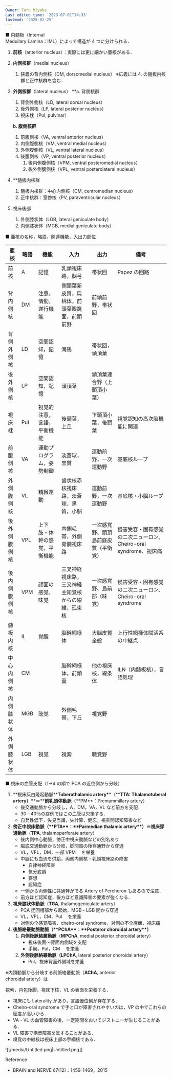 ```yaml
---
Owner: Toru Miyake
Last edited time: '2023-07-01T14:33'
lastmod: '2025-02-25'
---
```


■ 内髄板（Internal  
Medullary Lamina：IML）によって構造が 4 つに分けられる．

1. **前核**（anterior nucleus）：実際には更に細かい亜核がある．
2. **内側核群**（medial nucleus）

   1. 狭義の背内側核（DM, dorsomedial nucleus）
      ※広義には 4. の髄板内核群と正中核群を含む．

3. **外側核群**（lateral nucleus）
   \*\*a. 背側核群

   1. 背側外側核（LD, lateral dorsal nucleus）
   2. 後外側核（LP, lateral posterior nucleus）
   3. 視床枕（Pul, pulvinar）

   **b. 腹側核群**

   1. 前腹側核（VA, ventral anterior nucleus）
   2. 内側腹側核（VM, ventral medial nucleus）
   3. 外側腹側核（VL, ventral lateral nucleus）
   4. 後腹側核（VP, ventral posterior nucleus）
      1. 後内側腹側核（VPM, ventral posteromedial nucleus）
      2. 後外側腹側核（VPL, ventral posterolateral nucleus）

4. \*\*髄板内核群

   1. 髄板内核群：中心内側核（CM, centromedian nucleus）
   2. 正中核群：室傍核（PV, paraventricular nucleus）

5. 視床後部
   1. 外側膝状体（LGB, lateral geniculate body）
   2. 内側膝状体（MGB, medial geniculate body）

■ 亜核の名称，略語，関連機能，入出力部位

| 亜核         | 略語 | 機能                         | 入力                                               | 出力                                 | 備考                                                             |
| ------------ | ---- | ---------------------------- | -------------------------------------------------- | ------------------------------------ | ---------------------------------------------------------------- |
| 前核         | A    | 記憶                         | 乳頭視床路，脳弓                                   | 帯状回                               | Papez の回路                                                     |
| 背内側核     | DM   | 注意，情動，遂行機能         | 側頭葉新皮質，扁桃体，前頭葉眼窩面，前頭前野       | 前頭前野，帯状回                     |                                                                  |
| 背側外側核   | LD   | 空間認知，記憶               | 海馬                                               | 帯状回，頭頂葉                       |                                                                  |
| 後外側核     | LP   | 空間認知，記憶               | 頭頂葉                                             | 頭頂葉連合野（上頭頂小葉）           |                                                                  |
| 視床枕       | Pul  | 視覚的注意，言語，平衡機能   | 後頭葉，上丘                                       | 下頭頂小葉，後頭葉                   | 視覚認知の高次脳機能に関連                                       |
| 前腹側核     | VA   | 運動プログラム，姿勢制御     | 淡蒼球，黒質                                       | 運動前野，一次運動野                 | 基底核ループ                                                     |
| 外側腹側核   | VL   | 精緻運動                     | 歯状核赤核視床路，淡蒼球，黒質，小脳               | 運動前野，一次運動野                 | 基底核・小脳ループ                                               |
| 後外側腹側核 | VPL  | 上下肢・体幹の感覚，平衡機能 | 内側毛帯，外側脊髄視床路                           | 一次感覚野、頭頂島前庭皮質（平衡覚） | 侵害受容・固有感覚の二次ニューロン、Cheiro-oral syndrome、視床痛 |
| 後内側腹側核 | VPM  | 顔面の感覚，味覚             | 三叉神経視床路，三叉神経主知覚核からの線維，孤束核 | 一次感覚野、島前部（味覚）           | 侵害受容・固有感覚の二次ニューロン、Cheiro-oral syndrome         |
| 髄板内核     | IL   | 覚醒                         | 脳幹網様体                                         | 大脳皮質全般                         | 上行性網様体賦活系の中継点                                       |
| 中心内側核   | CM   |                              | 脳幹網様体，前頭葉                                 | 他の視床核，線条体                   | ILN（内髄板核），言語処理                                        |
| 内側膝状体   | MGB  | 聴覚                         | 外側毛帯，下丘                                     | 視覚野                               |                                                                  |
| 外側膝状体   | LGB  | 視覚                         | 視索                                               | 聴覚野                               |                                                                  |

■ 視床の血管支配（1→4 の順で PCA の近位側から分岐）

1. **視床灰白隆起動脈\*\***Tuberothalamic artery\***\*（\*\***TTA: Thalamotuberal artery）\***\*＝\*\***前乳頭体動脈**（**PM\*\*：Premammillary artery）
   - 後交通動脈から分岐し，A，DM，VA，VL など前方を支配．
   - 30－40％の症例ではこの血管は欠損する．
   - 自発性低下，失見当識，失計算，健忘，視空間認知障害など
2. **傍正中視床動脈（\*\***PTA\***\*：\*\***Parmedian thalamic artery\***\*）＝視床穿通動脈**（**TPA**, thalamoperforate artery）
   - 後内側中心動脈，傍正中視床動脈などの別名あり
   - 脳底交通動脈から分岐，脚間窩の後穿通野から穿通
   - VL，VPL，DM，一部 VPM 　を栄養
   - 中脳にも血流を供給，両側内側核・乳頭視床路の障害
     - 自律神経障害
     - 気分変調
     - 妄想
     - 認知症
   - 一側から両側性に共通幹がでる Artery of Percheron もあるので注意．
   - 前方ほど認知症，後方ほど意識障害の要素が強くなる．
3. **視床膝状体動脈**（**TGA**, thalamogeniculate artery）
   - PCA 迂回槽部から起始，MGB・LGB 間から穿通
   - VL，VPL，CM，Pul 　を栄養
   - 対側の全感覚障害，cheiro-oral syndrome，対側の不全麻痺，視床痛
4. **後脈絡叢動脈動脈（\*\***PChA\***\*：\*\***Posteror choroidal artery\***\*）**
   1. **内側後脈絡叢動脈**（**MPChA**, medial posterior choroidal artery）
      - 視床後面～背面内側域を支配
      - 手綱，Pul，CM 　を栄養
   2. **外側後脈絡叢動脈（LPChA**, lateral posterior choroidal artery）
      - Pul，視床背面外側域を栄養

※内頚動脈から分岐する前脈絡叢動脈（**AChA**, anterior  
choroidal artery）は

視索，内包後脚，視床下核，VL の表面を栄養する．

- 視床にも Laterality があり，言語優位側が存在する．
- Cheiro-oral syndrome で手と口が障害されやすいのは，VP の中でこれらの密度が高いから．
- VA・VL の血管障害の後，一定期間をおいてジストニーが生じることがある．
- VL 障害で構音障害を呈することがある．
- 嗅覚の中継核は視床上部の手綱核である．

![[/media/Untitled.png|Untitled.png]]

Reference

- BRAIN and NERVE 67(12)：1459-1469，2015

